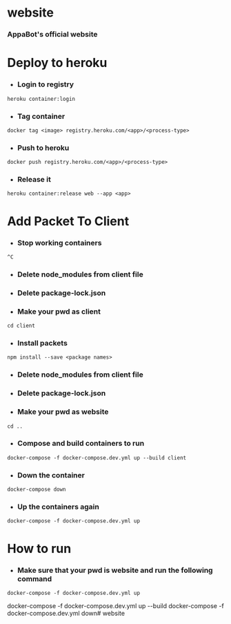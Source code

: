 # website
### AppaBot's official website

# Deploy to heroku
- ### Login to registry
```shell
heroku container:login
```
- ### Tag container
```shell
docker tag <image> registry.heroku.com/<app>/<process-type>
```
- ### Push to heroku
```shell
docker push registry.heroku.com/<app>/<process-type>
```
- ### Release it
```shell
heroku container:release web --app <app>
```

# Add Packet To Client
- ### Stop working containers
```shell
^C
```
- ### Delete node_modules from client file
- ### Delete package-lock.json
- ### Make your pwd as client
```shell
cd client
```
- ### Install packets
```shell
npm install --save <package names>
```
- ### Delete node_modules from client file
- ### Delete package-lock.json
- ### Make your pwd as website
```shell
cd ..
```
- ### Compose and build containers to run
```shell
docker-compose -f docker-compose.dev.yml up --build client
```
- ### Down the container
```shell
docker-compose down
```
- ### Up the containers again
```shell
docker-compose -f docker-compose.dev.yml up
```

# How to run
- ### Make sure that your pwd is website and run the following command
```shell
docker-compose -f docker-compose.dev.yml up
```



docker-compose -f docker-compose.dev.yml up --build
docker-compose -f docker-compose.dev.yml down# website
